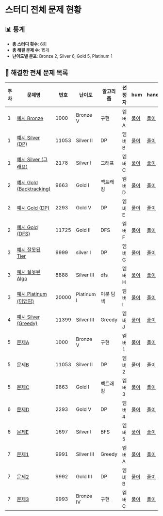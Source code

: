 # 스터디 전체 문제 현황

## 📊 통계 <!-- 자동 생성 영역, 손으로 수정 ❌ -->
<!-- ACTIONS-STATS:START -->
- **총 스터디 횟수**: 6회
- **총 해결 문제 수**: 15개
- **난이도별 분포**: Bronze 2, Silver 6, Gold 5, Platinum 1

<!-- ACTIONS-STATS:END -->


## 📑 해결한 전체 문제 목록

| 주차 | 문제명 | 번호  | 난이도      | 알고리즘   | 선정자 | bum      | hano      | jin      |
|------|--------|-------|------------|-----------|--------|----------|----------|----------|
| 1    | [예시 Bronze](https://www.acmicpc.net/problem/1000)    | 1000  | Bronze V   | 구현        | 멤버A | [풀이](https://github.com/A/1000_bum)     | [풀이](https://github.com/A/1000_hano)     | [풀이](https://github.com/A/1000_jin)     |
| 1    | [예시 Silver (DP)](https://www.acmicpc.net/problem/11053) | 11053 | Silver II  | DP         | 멤버B | [풀이](https://github.com/B/11053_bum)    | [풀이](https://github.com/B/11053_hano)    | [풀이](https://github.com/B/11053_jin)    |
| 1    | [예시 Silver (그래프)](https://www.acmicpc.net/problem/2178) | 2178  | Silver I   | 그래프      | 멤버C | [풀이](https://github.com/C/2178_bum)     | [풀이](https://github.com/C/2178_hano)     | [풀이](https://github.com/C/2178_jin)     |
| 2    | [예시 Gold (Backtracking)](https://www.acmicpc.net/problem/9663) | 9663  | Gold I     | 백트래킹     | 멤버D | [풀이](https://github.com/D/9663_bum)     | [풀이](https://github.com/D/9663_hano)     | [풀이](https://github.com/D/9663_jin)     |
| 2    | [예시 Gold (DP)](https://www.acmicpc.net/problem/2293) | 2293  | Gold V     | DP         | 멤버E | [풀이](https://github.com/E/2293_bum)     | [풀이](https://github.com/E/2293_hano)     | [풀이](https://github.com/E/2293_jin)     |
| 2    | [예시 Gold (DFS)](https://www.acmicpc.net/problem/11725) | 11725 | Gold II    | DFS        | 멤버F | [풀이](https://github.com/F/11725_bum)    | [풀이](https://github.com/F/11725_hano)    | [풀이](https://github.com/F/11725_jin)    |
| 3    | [예시 잘못된 Tier](https://www.acmicpc.net/problem/9999) | 9999  | silver I   | DP         | 멤버G | [풀이](https://github.com/G/9999_bum)     | [풀이](https://github.com/G/9999_hano)     | [풀이](https://github.com/G/9999_jin)     |
| 3    | [예시 잘못된 Algo](https://www.acmicpc.net/problem/8888) | 8888  | Silver III | dfs        | 멤버H | [풀이](https://github.com/H/8888_bum)     | [풀이](https://github.com/H/8888_hano)     | [풀이](https://github.com/H/8888_jin)     |
| 3    | [예시 Platinum (미맵핑)](https://www.acmicpc.net/problem/20000) | 20000 | Platinum I | 이분 탐색   | 멤버I | [풀이](https://github.com/I/20000_bum)    | [풀이](https://github.com/I/20000_hano)    | [풀이](https://github.com/I/20000_jin)    |
| 4    | [예시 Silver (Greedy)](https://www.acmicpc.net/problem/11399) | 11399 | Silver III | Greedy     | 멤버J | [풀이](https://github.com/J/11399_bum)    | [풀이](https://github.com/J/11399_hano)    | [풀이](https://github.com/J/11399_jin)    |
| 5    | [문제A](https://www.acmicpc.net/problem/1000)      | 1000  | Bronze V   | 구현        | 멤버1 | [풀이](https://github.com/1)     | [풀이](https://github.com/1)     | [풀이](https://github.com/1)     |
| 5    | [문제B](https://www.acmicpc.net/problem/11053)     | 11053 | Silver II  | DP         | 멤버2 | [풀이](https://github.com/2)    | [풀이](https://github.com/2)    | [풀이](https://github.com/2)    |
| 5    | [문제C](https://www.acmicpc.net/problem/9663)      | 9663  | Gold I     | 백트래킹     | 멤버3 | [풀이](https://github.com/3)     | [풀이](https://github.com/3)     | [풀이](https://github.com/3)     |
| 6    | [문제D](https://www.acmicpc.net/problem/2293)      | 2293  | Gold V     | DP         | 멤버4 | [풀이](https://github.com/4)     | [풀이](https://github.com/4)     | [풀이](https://github.com/4)     |
| 6    | [문제E](https://www.acmicpc.net/problem/1697)      | 1697  | Silver I   | BFS       | 멤버5 | [풀이](https://github.com/5)     | [풀이](https://github.com/5)     | [풀이](https://github.com/5)     |
| 7    | [문제1](...)  | 9991  | Silver III | Greedy     | 멤버A | [풀이](...) | [풀이](...) | [풀이](...) |
| 7    | [문제2](...)  | 9992  | Gold III   | DP         | 멤버B | [풀이](...) | [풀이](...) | [풀이](...) |
| 7    | [문제3](...)  | 9993  | Bronze IV  | 구현        | 멤버C | [풀이](...) | [풀이](...) | [풀이](...) |